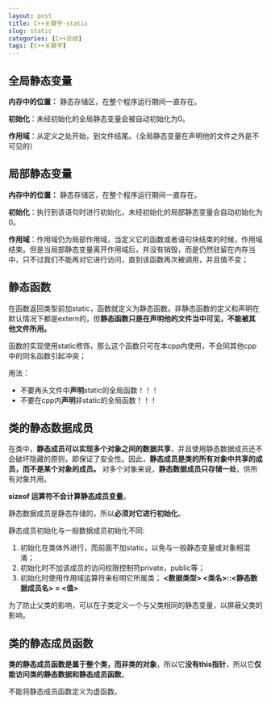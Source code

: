 ```yaml
---
layout: post
title: C++关键字-static
slug: static
categories: [C++总结]
tags: [C++关键字]
---
```


## 全局静态变量
**内存中的位置：** 静态存储区，在整个程序运行期间一直存在。

**初始化**：未经初始化的全局静态变量会被自动初始化为0。

**作用域**：从定义之处开始，到文件结尾。（全局静态变量在声明他的文件之外是不可见的）

## 局部静态变量
**内存中的位置：** 静态存储区，在整个程序运行期间一直存在。

**初始化**：执行到该语句时进行初始化，未经初始化的局部静态变量会自动初始化为0。

**作用域**：作用域仍为局部作用域，当定义它的函数或者语句块结束的时候，作用域结束。但是当局部静态变量离开作用域后，并没有销毁，而是仍然驻留在内存当中，只不过我们不能再对它进行访问，直到该函数再次被调用，并且值不变；

## 静态函数
在函数返回类型前加static，函数就定义为静态函数。非静态函数的定义和声明在默认情况下都是extern的，但**静态函数只是在声明他的文件当中可见，不能被其他文件所用。**

函数的实现使用static修饰，那么这个函数只可在本cpp内使用，不会同其他cpp中的同名函数引起冲突；

用法：
+ 不要再头文件中**声明**static的全局函数！！！
+ 不要在cpp内**声明**非static的全局函数！！！

## 类的静态数据成员
在类中，**静态成员可以实现多个对象之间的数据共享**，并且使用静态数据成员还不会破坏隐藏的原则，即保证了安全性。因此，**静态成员是类的所有对象中共享的成员，而不是某个对象的成员。**
对多个对象来说，**静态数据成员只存储一处**，供所有对象共用。

**sizeof 运算符不会计算静态成员变量**。

静态数据成员是静态存储的，所以**必须对它进行初始化**。

静态成员初始化与一般数据成员初始化不同:
1. 初始化在类体外进行，而前面不加static，以免与一般静态变量或对象相混淆；
2. 初始化时不加该成员的访问权限控制符private，public等；       
3. 初始化时使用作用域运算符来标明它所属类；
**<数据类型> <类名>::<静态数据成员名> = <值>**

为了防止父类的影响，可以在子类定义一个与父类相同的静态变量，以屏蔽父类的影响。
## 类的静态成员函数
**类的静态成员函数是属于整个类，而非类的对象**，所以它**没有this指针**，所以它**仅能访问类的静态数据和静态成员函数**。

不能将静态成员函数定义为虚函数。
